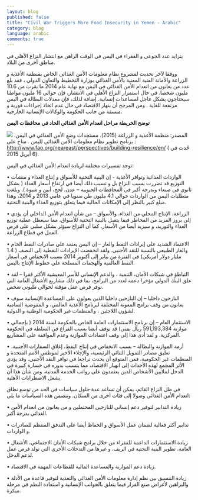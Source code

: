```yaml
---
layout: blog
published: false
title: "Civil War Triggers More Food Insecurity in Yemen - Arabic"
category: blog
language: arabic
comments: true
---
```


يتزايد عدد الجوعى و الفقراء في اليمن في الوقت الراهن مع انتشار النزاع الأهلي في مناطق أخرى من البلاد. 


ووفقا لآخر تحديث لمشروع نظام معلومات الأمن الغذائي الخاص بمنظمة الأغذية و الزراعة  والأمانة الفنية المعنية بالأمن الغذائي بوزارة التخطيط والتعاون الدولي ، فقد بلغ عدد من يعانون من انعدام الأمن الغذائي في اليمن مع نهاية عام 2014 ما يقرب من 10.6 مليون  شخصا.  في حال استمرار النزاع الأهلي في الانتشار، فإن حوالي 16 مليون مواطنا  سيحتاجون بشكل عاجل لمساعدات إنسانية. إضافة لذلك، فإن معدلات البطالة في اليمن مرتفعة للغاية . ومن المرجح أن ينهار الاقتصاد في حال عدم  اتخاذ إجراءات فورية و منسقة من جانب الحكومة والوكالات الإنسانية الخارجية. 

**توضح الخريطة مراحل انعدام الأمن الغذائي الحاد في محافظات اليمن**

![](https://farm9.staticflickr.com/8778/16995851079_fed284de68_n.jpg)
المصدر: منظمة الأغذية و الزراعة (2015). مستجدات وضع الأمن الغذائي في اليمن. برنامج تطوير نظام معلومات الأمن الغذائي لليمن . متاح على : http://www.fao.org/neareast/perspectives/building-resilience/en/ ( حُدث في 6 أبريل 2015).

توجد تفسيرات مختلفة لزيادة انعدام الأمن الغذائي في اليمن:

•	الواردات الغذائية وتوافر الأغذية -  إن البنية التحتية للأسواق و إنتاج الغذاء و منشآت التوزيع قد تضررت بسبب النزاع بل و تسبب ذلك أيضا في ارتفاع أسعار الغذاء ( بشكل ثانوي في صنعاء وبدرجة أكبر في المحافظات الجنوبية – عدن، لحج، أبين و شبوة ). وبلغت متطلبات اليمن من الواردات حوالي 4.1 مليون طن سنويا في عامي  2013 و 2014، وهذا مبلغ كبير بالنظر إلى الإمكانات الحالية فيما يتعلق بتوزيع الغذاء والبنية التحتية. 


•	الزراعة، الإنتاج المحلي من الغذاء، والأسواق – من شأن انعدام الأمن الداخلي أن يؤدي إلى بروز المزيد من المخاطر فيما يتصل بالبنية التحتية للأسواق، مما سيعطل عملية توزيع الغذاء والتوريد، و سيزيد أيضا من الأسعار. كما أن النزاع  سيؤثر بشكل سلبي على فرص العمل في قطاع الزراعة.  


•	الاعتماد الشديد على إيرادات النفط والغاز – إن اليمن يعتمد على صادرات النفط الخام والغاز الطبيعي بالنسبة للنقد الأجنبي. ولقد انخفضت الإيرادات النفطية إلى النصف ( 1.4 مليار دولار أمريكي) في الفترة من يناير إلى أكتوبر 2014 بسبب الانخفاض في أسعار النفط العالمية والهجمات المسلحة على خطوط الإنتاج باليمن. 

•	التباطؤ في شبكات الأمان، التنمية ، والدعم الإنساني للأسر المعيشية الأكثر فقرا – لقد علق البنك الدولي مؤخرا دعمه لعدد من البرامج، بما في ذلك مشاريع الأشغال العامة التي توفر فرص عمل مؤقتة لحوالي مليوني شخص.


•	النازحون داخليا – إن النازحين داخليا الذين يعولون على المساعدة الإنسانية سوف يعانون من وقف برامج المعونة  المختلفة لبرنامج الأغذية العالمي، و المفوضية السامية لشؤون اللاجئين ، والمنظمات غير الحكومية الوطنية        و الدولية. 

•	الاستثمار العام – إن برنامج الاستثمارات العامة الخاص بالحكومة لسنة 2014 ( بإجمالي موازنة 591,193,384 ريال يمني) قد توقف أيضا بسبب الفراغ في السلطة في الحكومة المركزية. و لقد أدى هذا إلى وقف اعتمادات الموازنة وعدم الموافقة على المشاريع. 


•	أزمة الموازنة والبطالة – بسبب الانخفاض في إنتاج النفط، إغلاق السفارات الأجنبية، تعليق مصادر التمويل الثنائي الرئيسية، والإجلاء الأخير لموظفي الأمم المتحدة و المنظمات غير الحكومية، فمن المتوقع أن يحدث تراجعا في توافر النقد الأجنبي. وقد يؤدي الأثر المجمع لهذه الأحداث إلى انهيار الاقتصاد، مما يتسبب بدوره في خسارة كبيرة في الدخل لملايين الأشخاص الذين يعتمدون على رواتب الخدمة المدنية. ومن شأن هذا أن يشعل الاضطرابات الأهلية.  

في ظل النزاع القائم، يمكن أن تساعد عدة حلول سياسات في الحد من توسع نطاق انعدام الأمن الغذائي وصولا إلى فئات أخرى من السكان. وتتضمن هذه السياسات ما يلي: 

•	زيادة التدابير لتوفير دعم إنساني للنازحين المحتملين و من يعانون من انعدام الأمن الغذائي بدرجة أكبر.

•	تدابير أكثر فعالية لضمان عمل الأسواق و الحفاظ أيضا على التدفق المنتظم للصادرات و الواردات.

•	زيادة الاستثمارات الداعمة للفقراء من خلال برامج شبكات الأمان الاجتماعي، الأشغال العامة، تطوير البنية التحتية في الريف، و غيرها من التدخلات الأخرى التي تولد  فرص عمل لدعم الدخل.

•	 زيادة دعم الموازنة والمساعدة المالية للقطاعات المهمة في الاقتصاد.

•	زيادة التنسيق بين نظم إدارة معلومات الأمن الغذائي والتغذية  لتوفير قاعدة من الأدلة والبراهين لأغراض صنع القرار فيما يتعلق بالجوانب الإنسانية و استعادة النظم في مرحلة مبكرة. 




